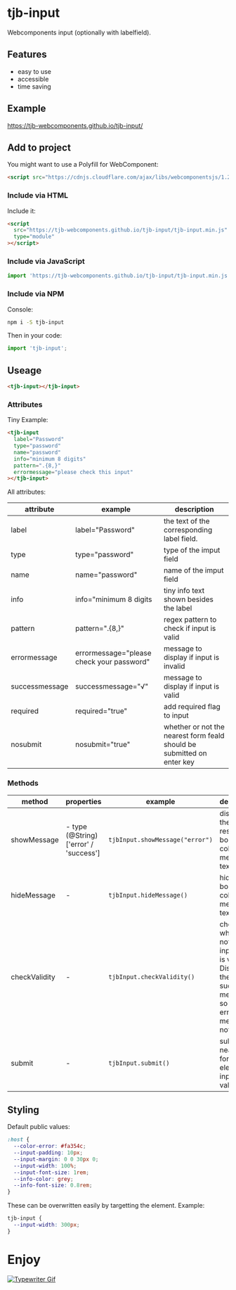 # tjb-input

Webcomponents input (optionally with labelfield).

## Features

- easy to use
- accessible
- time saving

## Example

https://tjb-webcomponents.github.io/tjb-input/

## Add to project

You might want to use a Polyfill for WebComponent:

```html
<script src="https://cdnjs.cloudflare.com/ajax/libs/webcomponentsjs/1.2.0/webcomponents-lite.js"></script>
```

### Include via HTML

Include it:

```html
<script
  src="https://tjb-webcomponents.github.io/tjb-input/tjb-input.min.js"
  type="module"
></script>
```

### Include via JavaScript

```JavaScript
import 'https://tjb-webcomponents.github.io/tjb-input/tjb-input.min.js'
```

### Include via NPM

Console:

```bash
npm i -S tjb-input
```

Then in your code:

```JavaScript
import 'tjb-input';
```

## Useage

```html
<tjb-input></tjb-input>
```

### Attributes

Tiny Example:

```html
<tjb-input
  label="Password"
  type="password"
  name="password"
  info="minimum 8 digits"
  pattern=".{8,}"
  errormessage="please check this input"
></tjb-input>
```

All attributes:

| attribute      | example                                   | description                                                            |
| -------------- | ----------------------------------------- | ---------------------------------------------------------------------- |
| label          | label="Password"                          | the text of the corresponding label field.                             |
| type           | type="password"                           | type of the imput field                                                |
| name           | name="password"                           | name of the imput field                                                |
| info           | info="minimum 8 digits                    | tiny info text shown besides the label                                 |
| pattern        | pattern=".{8,}"                           | regex pattern to check if input is valid                               |
| errormessage   | errormessage="please check your password" | message to display if input is invalid                                 |
| successmessage | successmessage="√"                        | message to display if input is valid                                   |
| required       | required="true"                           | add required flag to input                                             |
| nosubmit       | nosubmit="true"                           | whether or not the nearest form feald should be submitted on enter key |

### Methods

| method        | properties                                  | example                         | description                                                                                                     |
| ------------- | ------------------------------------------- | ------------------------------- | --------------------------------------------------------------------------------------------------------------- |
| showMessage   | - type (@String) <br> ['error' / 'success'] | `tjbInput.showMessage("error")` | displays the respective border color and message text                                                           |
| hideMessage   | -                                           | `tjbInput.hideMessage()`        | hides border color and message text                                                                             |
| checkValidity | -                                           | `tjbInput.checkValidity()`      | checks whether or not the input field is valid. Displays the success message if so and the error message if not |
| submit        | -                                           | `tjbInput.submit()`             | submits the nearest form element if input is valid                                                              |

## Styling

Default public values:

```css
:host {
  --color-error: #fa354c;
  --input-padding: 10px;
  --input-margin: 0 0 30px 0;
  --input-width: 100%;
  --input-font-size: 1rem;
  --info-color: grey;
  --info-font-size: 0.8rem;
}
```

These can be overwritten easily by targetting the element. Example:

```css
tjb-input {
  --input-width: 300px;
}
```

# Enjoy

[![Typewriter Gif](https://tjb-webcomponents.github.io/html-template-string/typewriter.gif)](http://thibaultjanbeyer.com/)
